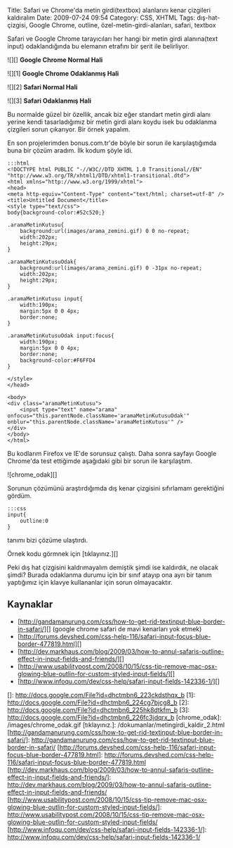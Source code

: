 Title: Safari ve Chrome&#039;da metin girdi(textbox) alanlarını kenar çizgileri kaldıralım
Date: 2009-07-24 09:54
Category: CSS, XHTML
Tags: dış-hat-çizgisi, Google Chrome, outline, özel-metin-girdi-alanları, safari, textbox

Safari ve Google Chrome tarayıcıları her hangi bir metin girdi
alanına(text input) odaklandığında bu elemanın etrafını bir şerit ile
belirliyor.

![][] **Google Chrome Normal Hali**

![][1] **Google Chrome Odaklanmış Hali**

![][2] **Safari Normal Hali**

![][3] **Safari Odaklanmış Hali**

Bu normalde güzel bir özellik, ancak biz eğer standart metin girdi alanı
yerine kendi tasarladığımız bir metin girdi alanı koydu isek bu
odaklanma çizgileri sorun çıkarıyor. Bir örnek yapalım.

En son projelerimden bonus.com.tr'de böyle bir sorun ile karşılaştığımda
buna bir çözüm aradım. İlk kodum şöyle idi.

	:::html
	<!DOCTYPE html PUBLIC "-//W3C//DTD XHTML 1.0 Transitional//EN" "http://www.w3.org/TR/xhtml1/DTD/xhtml1-transitional.dtd">
	<html xmlns="http://www.w3.org/1999/xhtml">
	<head>
	<meta http-equiv="Content-Type" content="text/html; charset=utf-8" />
	<title>Untitled Document</title>
	<style type="text/css">
	body{background-color:#52c520;}

	.aramaMetinKutusu{
		background:url(images/arama_zemini.gif) 0 0 no-repeat;
		width:202px;
		height:29px;
	}

	.aramaMetinKutusuOdak{
		background:url(images/arama_zemini.gif) 0 -31px no-repeat;
		width:202px;
		height:29px;
	}

	.aramaMetinKutusu input{
		width:190px;
		margin:5px 0 0 4px;
		border:none;
	}

	.aramaMetinKutusuOdak input:focus{
		width:190px;
		margin:5px 0 0 4px;
		border:none;
		background-color:#F6FFD4
	}

	</style>
	</head>

	<body>
	<div class="aramaMetinKutusu">
	    <input type="text" name="arama" onfocus="this.parentNode.className='aramaMetinKutusuOdak'" onblur="this.parentNode.className='aramaMetinKutusu'" />
	</div>
	</body>
	</html>

Bu kodlarım Firefox ve IE'de sorunsuz çalıştı. Daha sonra sayfayı Google
Chrome'da test ettiğimde aşağıdaki gibi bir sorun ile karşılaştım.

![chrome_odak][]

Sorunun çözümünü araştırdığımda dış kenar çizgisini sıfırlamam
gerektiğini gördüm.  

	:::css
	input{
		outline:0
	} 

tanımı bizi çözüme ulaştırdı.

Örnek kodu görmnek için [tıklayınız.][]

Peki dış hat çizgisini kaldrımayalım demiştik şimdi ise kaldırdık, ne
olacak şimdi? Burada odaklanma durumu için bir sınıf atayıp ona ayrı bir
tanım yaptığımız için klavye kullananlar için sorun olmayacaktır.

## Kaynaklar

-   [http://gandamanurung.com/css/how-to-get-rid-textinput-blue-border-in-safari/][]
    (google chrome safari de mavi kenarları yok etmek)
-   [http://forums.devshed.com/css-help-116/safari-input-focus-blue-border-477819.html][]
-   [http://dev.markhaus.com/blog/2009/03/how-to-annul-safaris-outline-effect-in-input-fields-and-friends/][]
-   [http://www.usabilitypost.com/2008/10/15/css-tip-remove-mac-osx-glowing-blue-outlin-for-custom-styled-input-fields/][]
-   [http://www.infoqu.com/dev/css-help/safari-input-fields-142336-1/][]

  []: http://docs.google.com/File?id=dhctmbn6_223ckdsthqx_b
  [1]: http://docs.google.com/File?id=dhctmbn6_224cg7bjcg8_b
  [2]: http://docs.google.com/File?id=dhctmbn6_225hk8dtkfm_b
  [3]: http://docs.google.com/File?id=dhctmbn6_226fc3jdqrx_b
  [chrome_odak]: /images/chrome_odak.gif
  [tıklayınız.]: /dokumanlar/metingirdi_kaldir_2.html
  [http://gandamanurung.com/css/how-to-get-rid-textinput-blue-border-in-safari/]: http://gandamanurung.com/css/how-to-get-rid-textinput-blue-border-in-safari/
  [http://forums.devshed.com/css-help-116/safari-input-focus-blue-border-477819.html]: http://forums.devshed.com/css-help-116/safari-input-focus-blue-border-477819.html
  [http://dev.markhaus.com/blog/2009/03/how-to-annul-safaris-outline-effect-in-input-fields-and-friends/]: http://dev.markhaus.com/blog/2009/03/how-to-annul-safaris-outline-effect-in-input-fields-and-friends/
  [http://www.usabilitypost.com/2008/10/15/css-tip-remove-mac-osx-glowing-blue-outlin-for-custom-styled-input-fields/]: http://www.usabilitypost.com/2008/10/15/css-tip-remove-mac-osx-glowing-blue-outlin-for-custom-styled-input-fields/
  [http://www.infoqu.com/dev/css-help/safari-input-fields-142336-1/]: http://www.infoqu.com/dev/css-help/safari-input-fields-142336-1/
